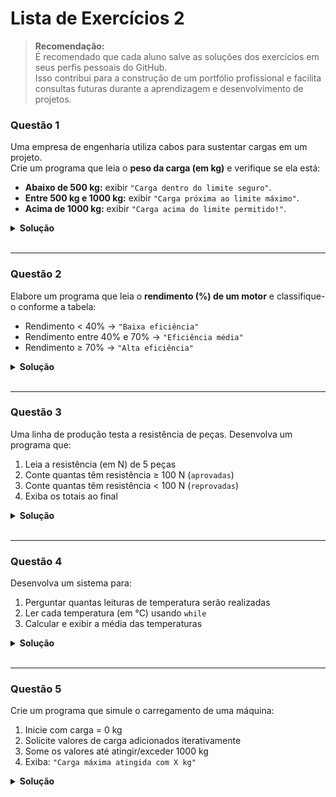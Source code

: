 # Lista de Exercícios 2

> **Recomendação:**  
É recomendado que cada aluno salve as soluções dos exercícios em seus perfis pessoais do GitHub.  
Isso contribui para a construção de um portfólio profissional e facilita consultas futuras
durante a aprendizagem e desenvolvimento de projetos.

### Questão 1 
Uma empresa de engenharia utiliza cabos para sustentar cargas em um projeto.  
Crie um programa que leia o **peso da carga (em kg)** e verifique se ela está:
- **Abaixo de 500 kg:** exibir `"Carga dentro do limite seguro"`.
- **Entre 500 kg e 1000 kg:** exibir `"Carga próxima ao limite máximo"`.
- **Acima de 1000 kg:** exibir `"Carga acima do limite permitido!"`.

<details>
<summary><strong>Solução</strong></summary>

```python
# Entrada de dados
peso = float(input("Digite o peso da carga (kg): "))

# Verificação das condições
if peso < 500:
    print("Carga dentro do limite seguro.")
elif peso <= 1000:
    print("Carga próxima ao limite máximo.")
else:
    print("Carga acima do limite permitido!")
```
</details>

<br>  

<hr>

### Questão 2
Elabore um programa que leia o **rendimento (%) de um motor** e classifique-o conforme a tabela:
- Rendimento < 40% → `"Baixa eficiência"`
- Rendimento entre 40% e 70% → `"Eficiência média"`
- Rendimento ≥ 70% → `"Alta eficiência"`

<details>
<summary><Strong>Solução</Strong></summary>

```python
    # Entrada de dados
    rendimento = float(input("Digite o rendimento do motor (%): "))

    # Estrutura condicional para classificação
    if rendimento < 40:
        print("Baixa eficiência.")
    elif rendimento < 70:
        print("Eficiência média.")
    else:
        print("Alta eficiência.") 
```
</details>

<br>

<hr>

### Questão 3 
Uma linha de produção testa a resistência de peças. Desenvolva um programa que:
1. Leia a resistência (em N) de 5 peças
2. Conte quantas têm resistência ≥ 100 N (`aprovadas`)
3. Conte quantas têm resistência < 100 N (`reprovadas`)
4. Exiba os totais ao final

<details>
<summary><Strong>Solução</Strong></summary>

```python
    # Inicialização dos contadores
    aprovadas = 0
    reprovadas = 0

    # Loop para ler a resistência de 5 peças
    for i in range(1, 6):
        resistencia = float(input(f"Digite a resistência da peça {i} (N): "))
    
        # Verificação de qualidade
        if resistencia >= 100:
            aprovadas += 1  # soma mais uma peça aprovada
        else:
            reprovadas += 1  # soma mais uma peça reprovada

    # Exibição do resultado
    print(f"Peças aprovadas: {aprovadas}")
    print(f"Peças reprovadas: {reprovadas}")
 
```
</details>

<br>

<hr>

### Questão 4 
Desenvolva um sistema para:
1. Perguntar quantas leituras de temperatura serão realizadas
2. Ler cada temperatura (em °C) usando `while`
3. Calcular e exibir a média das temperaturas

<details>
<summary><Strong>Solução</Strong></summary>

```python
    # Entrada de dados
    qtd_leituras = int(input("Quantas leituras de temperatura serão realizadas? "))

    # Inicialização de variáveis
    soma_temperaturas = 0
    contador = 0

    # Loop while para ler as temperaturas
    while contador < qtd_leituras:
        temp = float(input(f"Digite a temperatura {contador + 1} (°C): "))
        soma_temperaturas += temp # acumula as temperaturas
        contador += 1 # incrementa o contador

    # Cálculo da média
    media = soma_temperaturas / qtd_leituras

    # Exibição do resultado
    print(f"A média das temperaturas é: {media:.2f} °C")
 
```
</details>

<br>

<hr>

### Questão 5
Crie um programa que simule o carregamento de uma máquina:
1. Inicie com carga = 0 kg
2. Solicite valores de carga adicionados iterativamente
3. Some os valores até atingir/exceder 1000 kg
4. Exiba: `"Carga máxima atingida com X kg"`

<details>
<summary><Strong>Solução</Strong></summary>

```python
    # Inicializa a variável da carga total
    carga_total = 0

    # Loop até que a carga total atinja ou ultrapasse 1000 kg
    while carga_total < 1000:
        carga = float(input("Digite a carga adicionada (kg): "))
        carga_total += carga  # soma a carga ao total

    # Exibe a carga final
    print(f"Carga máxima atingida com {carga_total} kg.")
```
</details>  
